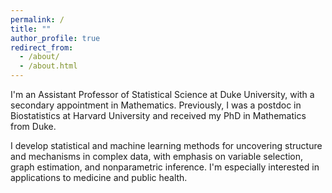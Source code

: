 ```yaml
---
permalink: /
title: ""
author_profile: true
redirect_from: 
  - /about/
  - /about.html
---
```


I'm an Assistant Professor of Statistical Science at Duke University, with a secondary appointment in Mathematics. Previously, I was a postdoc in Biostatistics at Harvard University and received my PhD in Mathematics from Duke.

I develop statistical and machine learning methods for uncovering structure and mechanisms in complex data, with emphasis on variable selection, graph estimation, and nonparametric inference. I'm especially interested in applications to medicine and public health.
